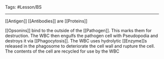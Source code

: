 Tags: #Lesson/BS 

---
[[Antigen]]
[[Antibodies]] are [[Proteins]]

[[Opsonins]] bind to the outside of the [[Pathogen]]. This marks them for destruction. The WBC then engulfs the pathogen cell with Pseudopodia and destroys it via [[Phagocytosis]]. The WBC uses hydrolytic [[Enzyme]]s released in the phagosome to deteriorate the cell wall and rupture the cell. The contents of the cell are recycled for use by the WBC